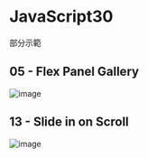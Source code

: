 # JavaScript30
部分示範

## 05 - Flex Panel Gallery
![image](https://github.com/GobackGobackk/JavaScript30/blob/main/gif/Flex_Panels_%F0%9F%92%AA_-_Google_Chrome_2023-01-28_15-07-55_-_Trim_AdobeExpress.gif)

## 13 - Slide in on Scroll
![image](https://github.com/GobackGobackk/JavaScript30/blob/main/gif/Document_-_Google_Chrome_2023-01-28_15-18-54_-_Trim_AdobeExpress.gif)
